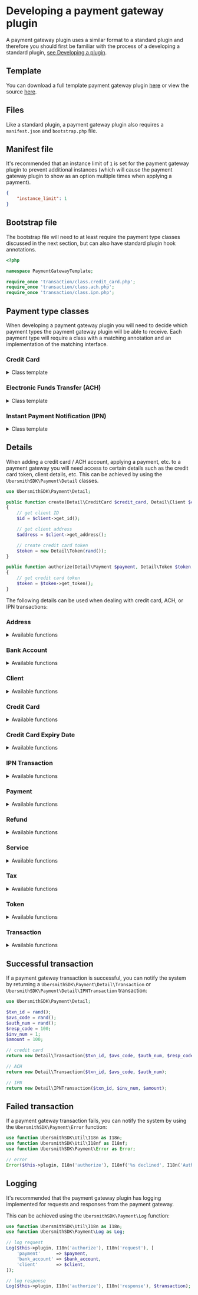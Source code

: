 # Developing a payment gateway plugin

A payment gateway plugin uses a similar format to a standard plugin and therefore you should first be familiar with the process of a developing a standard plugin, [see Developing a plugin](DEVELOPMENT.md).

## Template
You can download a full template payment gateway plugin [here](../example/payment_gateway_template.zip) or view the source [here](../example/payment_gateway_template).

## Files
Like a standard plugin, a payment gateway plugin also requires a `manifest.json` and `bootstrap.php` file.

## Manifest file
It's recommended that an instance limit of `1` is set for the payment gateway plugin to prevent additional instances (which will cause the payment gateway plugin to show as an option multiple times when applying a payment).

```json
{
	"instance_limit": 1
}
```

## Bootstrap file
The bootstrap file will need to at least require the payment type classes discussed in the next section, but can also have standard plugin hook annotations.

```php
<?php

namespace PaymentGatewayTemplate;

require_once 'transaction/class.credit_card.php';
require_once 'transaction/class.ach.php';
require_once 'transaction/class.ipn.php';
```

## Payment type classes
When developing a payment gateway plugin you will need to decide which payment types the payment gateway plugin will be able to receive. Each payment type will require a class with a matching annotation and an implementation of the matching interface.

### Credit Card
<details>
<summary>Class template</summary>

```php
<?php

namespace PaymentGatewayTemplate;

use UbersmithSDK\Payment\Transaction;
use UbersmithSDK\Payment\Detail;

/**
 * Payment Gateway Template credit card class.
 */
#[\UbersmithSDK\Attribute\Payment\Gateway\CreditCard]
class CreditCard implements Transaction\CreditCard
{
	/**
	 * Adds a credit card to the payment gateway and returns the corresponding token.
	 *
	 * @param Detail\CreditCard $credit_card Credit card details.
	 * @param Detail\Client $client Client details.
	 * @return Detail\Token Token details to store.
	 */
	public function create(Detail\CreditCard $credit_card, Detail\Client $client): Detail\Token
	{

	}

	/**
	 * Updates a credit card in the payment gateway and returns the corresponding token.
	 *
	 * @param Detail\Token $token Token details.
	 * @param Detail\CreditCard $credit_card Credit card details.
	 * @param Detail\Client $client Client details.
	 * @return Detail\Token Token details to store.
	 */
	public function update(Detail\Token $token, Detail\CreditCard $credit_card, Detail\Client $client): Detail\Token
	{

	}

	/**
	 * Removes a token from the payment gateway.
	 *
	 * @param Detail\Token $token Token details.
	 * @return bool Whether the delete succeeded.
	 */
	public function delete(Detail\Token $token): bool
	{

	}

	/**
	 * Applies an authorize to the payment gateway.
	 *
	 * @param Detail\Payment $payment Payment details.
	 * @param Detail\Token $token Token details.
	 * @param Detail\Client $client Client details.
	 * @return Detail\Transaction Transaction details.
	 */
	public function authorize(Detail\Payment $payment, Detail\Token $token, Detail\Client $client): Detail\Transaction
	{

	}

	/**
	 * Applies a capture to the payment gateway.
	 *
	 * @param Detail\Payment $payment Payment details.
	 * @param Detail\Token $token Token details.
	 * @param Detail\Client $client Client details.
	 * @return Detail\Transaction Transaction details.
	 */
	public function capture(Detail\Payment $payment, Detail\Token $token, Detail\Client $client): Detail\Transaction
	{

	}

	/**
	 * Applies an authorize and capture to the payment gateway.
	 *
	 * @param Detail\Payment $payment Payment details.
	 * @param Detail\Token $token Token details.
	 * @param Detail\Client $client Client details.
	 * @return Detail\Transaction Transaction details.
	 */
	public function authorize_capture(Detail\Payment $payment, Detail\Token $token, Detail\Client $client): Detail\Transaction
	{

	}

	/**
	 * Applies a void refund to the payment gateway.
	 *
	 * @param Detail\Refund $refund Refund details.
	 * @param Detail\Token $token Token details.
	 * @param Detail\Client $client Client details.
	 * @return Detail\Transaction Transaction details.
	 */
	public function void(Detail\Refund $refund, Detail\Token $token, Detail\Client $client): Detail\Transaction
	{

	}

	/**
	 * Applies a credit refund to the payment gateway.
	 *
	 * @param Detail\Refund $refund Refund details.
	 * @param Detail\Token $token Token details.
	 * @param Detail\Client $client Client details.
	 * @return Detail\Transaction Transaction details.
	 */
	public function credit(Detail\Refund $refund, Detail\Token $token, Detail\Client $client): Detail\Transaction
	{

	}
}
```

</details>

### Electronic Funds Transfer (ACH)
<details>
<summary>Class template</summary>

```php
<?php

namespace PaymentGatewayTemplate;

use UbersmithSDK\Payment\Transaction;
use UbersmithSDK\Payment\Detail;

/**
 * Payment Gateway Template ACH class.
 */
#[\UbersmithSDK\Attribute\Payment\Gateway\ACH]
class ACH implements Transaction\ACH
{
	/**
	 * Applies an authorize to the payment gateway.
	 *
	 * @param Detail\Payment $payment Payment details.
	 * @param Detail\BankAccount $bank_account Bank account details.
	 * @return Detail\Transaction Transaction details.
	 */
	public function authorize(Detail\Payment $payment, Detail\BankAccount $bank_account, Detail\Client $client): Detail\Transaction
	{

	}

	/**
	 * Applies a capture to the payment gateway.
	 *
	 * @param Detail\Payment $payment Payment details.
	 * @param Detail\BankAccount $bank_account Bank account details.
	 * @return Detail\Transaction Transaction details.
	 */
	public function capture(Detail\Payment $payment, Detail\BankAccount $bank_account, Detail\Client $client): Detail\Transaction
	{

	}

	/**
	 * Applies an authorize and capture to the payment gateway.
	 *
	 * @param Detail\Payment $payment Payment details.
	 * @param Detail\BankAccount $bank_account Bank account details.
	 * @return Detail\Transaction Transaction details.
	 */
	public function authorize_capture(Detail\Payment $payment, Detail\BankAccount $bank_account, Detail\Client $client): Detail\Transaction
	{

	}

	/**
	 * Applies a void refund to the payment gateway.
	 *
	 * @param Detail\Refund $refund Refund details.
	 * @param Detail\BankAccount $bank_account Bank account details.
	 * @param Detail\Client $client Client details.
	 * @return Detail\Transaction Transaction details.
	 */
	public function void(Detail\Refund $refund, Detail\BankAccount $bank_account, Detail\Client $client): Detail\Transaction
	{

	}

	/**
	 * Applies a void refund to the payment gateway.
	 *
	 * @param Detail\Refund $refund Refund details.
	 * @param Detail\BankAccount $bank_account Bank account details.
	 * @param Detail\Client $client Client details.
	 * @return Detail\Transaction Transaction details.
	 */
	public function credit(Detail\Refund $refund, Detail\BankAccount $bank_account, Detail\Client $client): Detail\Transaction
	{

	}
}
```

</details>

### Instant Payment Notification (IPN)
<details>
<summary>Class template</summary>

```php
<?php

namespace PaymentGatewayTemplate;

use UbersmithSDK\Payment\Transaction;
use UbersmithSDK\Payment\Detail;

/**
 * Payment Gateway Template IPN class.
 *
 * @Payment\Gateway\IPN
 */
#[\UbersmithSDK\Attribute\Payment\Gateway\IPN]
class MyIPN implements Transaction\IPN
{
	/**
	 * URL to send IPN requests to.
	 *
	 * @return string IPN URL.
	 */
	public function url(): string
	{

	}

	/**
	 * Gateway config description to display under Settings -> Payment Processing Options.
	 *
	 * @return string IPN config description.
	 */
	public function config_description(): string
	{

	}

	/**
	 * Fields to send during an IPN request.
	 *
	 * @param Detail\Payment $payment Payment details.
	 * @return array IPN request fields.
	 */
	public function request_fields(Detail\Payment $payment): array
	{

	}

	/**
	 * Applies a payment from an IPN response.
	 *
	 * @param array $response IPN response.
	 * @return Detail\IPNTransaction IPN transaction details.
	 */
	public function payment(array $response): Detail\IPNTransaction
	{

	}

	/**
	 * Process a successful payment and returns the transaction details.
	 *
	 * @param Detail\IPNTransaction $response IPN success response.
	 * @return Detail\IPNTransaction IPN transaction details.
	 */
	public function process_success(Detail\IPNTransaction $transaction): Detail\IPNTransaction
	{

	}

	/**
	 * Verifies whether the payment went through successfully with the payment gateway.
	 *
	 * @param Detail\Payment $payment Payment details.
	 * @return bool
	 */
	public function verify(Detail\Payment $payment): bool
	{

	}

	/**
	 * Check whether the transaction id is valid.
	 *
	 * @param Detail\IPNTransaction $transaction Transaction details.
	 * @return bool
	 */
	public function check_txn_id(Detail\IPNTransaction $transaction): bool
	{

	}

	/**
	 * Applies a refund to the payment gateway.
	 *
	 * @param Detail\Refund $refund Refund details.
	 * @return Detail\IPNTransaction IPN transaction details.
	 */
	public function refund(Detail\Refund $refund): Detail\IPNTransaction
	{

	}
}
```

</details>

## Details
When adding a credit card / ACH account, applying a payment, etc. to a payment gateway you will need access to certain details such as the credit card token, client details, etc. This can be achieved by using the `UbersmithSDK\Payment\Detail` classes.

```php
use UbersmithSDK\Payment\Detail;

public function create(Detail\CreditCard $credit_card, Detail\Client $client): Detail\Token
{
	// get client ID
	$id = $client->get_id();

	// get client address
	$address = $client->get_address();

	// create credit card token
	$token = new Detail\Token(rand());
}

public function authorize(Detail\Payment $payment, Detail\Token $token, Detail\Client $client): Detail\Transaction
{
	// get credit card token
	$token = $token->get_token();
}
```

The following details can be used when dealing with credit card, ACH, or IPN transactions:

### Address
<details>
<summary>Available functions</summary>

```php
UbersmithSDK\Payment\Detail\Address $address;

$address->get_street();
$address->get_city();
$address->get_state();
$address->get_zip();
$address->get_country();
```

</details>

### Bank Account
<details>
<summary>Available functions</summary>

```php
UbersmithSDK\Payment\Detail\BankAccount $bank_account;

$bank_account->get_num();
$bank_account->get_aba_rtn();
$bank_account->get_type();
$bank_account->get_bank();
```

</details>

### Client
<details>
<summary>Available functions</summary>

```php
UbersmithSDK\Payment\Detail\Client $client;

$client->get_id();
$client->get_first();
$client->get_last();
$client->get_company();
$client->get_address();
$client->get_email();
$client->get_phone();
```

</details>

### Credit Card
<details>
<summary>Available functions</summary>

```php
UbersmithSDK\Payment\Detail\CreditCard $credit_card;

$credit_card->get_num();
$credit_card->get_exp_date();
$credit_card->get_cvv2();
```

</details>

### Credit Card Expiry Date
<details>
<summary>Available functions</summary>

```php
UbersmithSDK\Payment\Detail\CreditCardExpiryDate $credit_card_expiry_date;

$credit_card_expiry_date->get_month();
$credit_card_expiry_date->get_year();
```

</details>

### IPN Transaction
<details>
<summary>Available functions</summary>

```php
UbersmithSDK\Payment\Detail\IPNTransaction $ipn_transaction;

$ipn_transaction->get_txn_id();
$ipn_transaction->get_inv_num();
$ipn_transaction->get_amount();
$ipn_transaction->get_pay_date();
```

</details>

### Payment
<details>
<summary>Available functions</summary>

```php
UbersmithSDK\Payment\Detail\Payment $payment;

$payment->get_inv_num();
$payment->get_txn_type();
$payment->get_desc();
$payment->get_amount();
$payment->get_tax_amount();
$payment->get_services();
$payment->get_taxes();
```

</details>

### Refund
<details>
<summary>Available functions</summary>

```php
UbersmithSDK\Payment\Detail\Refund $refund;

$refund->get_inv_num();
$refund->get_txn_type();
$refund->get_txn_id();
$refund->get_amount();
$refund->get_original_amount();
$refund->get_original_ts();
```

</details>

### Service
<details>
<summary>Available functions</summary>

```php
UbersmithSDK\Payment\Detail\Service $service;

$service->get_id();
$service->get_desc();
$service->get_amount();
$service->get_qty();
```

</details>

### Tax
<details>
<summary>Available functions</summary>

```php
UbersmithSDK\Payment\Detail\Tax $tax;

$tax->get_id();
$tax->get_desc();
$tax->get_amount();
```

</details>

### Token
<details>
<summary>Available functions</summary>

```php
UbersmithSDK\Payment\Detail\Token $token;

$token->get_token();
```

</details>

### Transaction
<details>
<summary>Available functions</summary>

```php
UbersmithSDK\Payment\Detail\Transaction $transaction;

$transaction->get_resp_code();
$transaction->get_txn_id();
$transaction->get_auth_num();
$transaction->get_avs_code();
```

</details>

## Successful transaction
If a payment gateway transaction is successful, you can notify the system by returning a `UbersmithSDK\Payment\Detail\Transaction` or `UbersmithSDK\Payment\Detail\IPNTransaction` transaction:

```php
use UbersmithSDK\Payment\Detail;

$txn_id = rand();
$avs_code = rand();
$auth_num = rand();
$resp_code = 100;
$inv_num = 1;
$amount = 100;

// credit card
return new Detail\Transaction($txn_id, $avs_code, $auth_num, $resp_code);

// ACH
return new Detail\Transaction($txn_id, $avs_code, $auth_num);

// IPN
return new Detail\IPNTransaction($txn_id, $inv_num, $amount);
```

## Failed transaction
If a payment gateway transaction fails, you can notify the system by using the `UbersmithSDK\Payment\Error` function:

```php
use function UbersmithSDK\Util\I18n as I18n;
use function UbersmithSDK\Util\I18nf as I18nf;
use function UbersmithSDK\Payment\Error as Error;

// error
Error($this->plugin, I18n('authorize'), I18nf('%s declined', I18n('Authorize')));
```

## Logging
It's recommended that the payment gateway plugin has logging implemented for requests and responses from the payment gateway.

This can be achieved using the `UbersmithSDK\Payment\Log` function:

```php
use function UbersmithSDK\Util\I18n as I18n;
use function UbersmithSDK\Payment\Log as Log;

// log request
Log($this->plugin, I18n('authorize'), I18n('request'), [
	'payment'      => $payment,
	'bank_account' => $bank_account,
	'client'       => $client,
]);

// log response
Log($this->plugin, I18n('authorize'), I18n('response'), $transaction);
```
